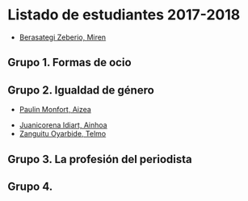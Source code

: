 # Listado de estudiantes 2017-2018

<!-- formato con el que incluir tu nombre y link -->
- [Berasategi Zeberio, Miren](http://mberasategi.github.io)

## Grupo 1. Formas de ocio

<!-- aquí el listado de miembros del grupo 1 -->


## Grupo 2. Igualdad de género
- [Paulin Monfort, Aizea](http://aizeapaulin.github.io)
<!-- aquí el listado de miembros del grupo 2 -->

- [Juanicorena Idiart, Ainhoa](http://ajuanicorena.github.io)
- [Zanguitu Oyarbide, Telmo](http://telmoco.github.io)
## Grupo 3. La profesión del periodista

<!-- aquí el listado de miembros del grupo 3 -->

## Grupo 4. 

<!-- aquí el listado de miembros del grupo 4 -->

